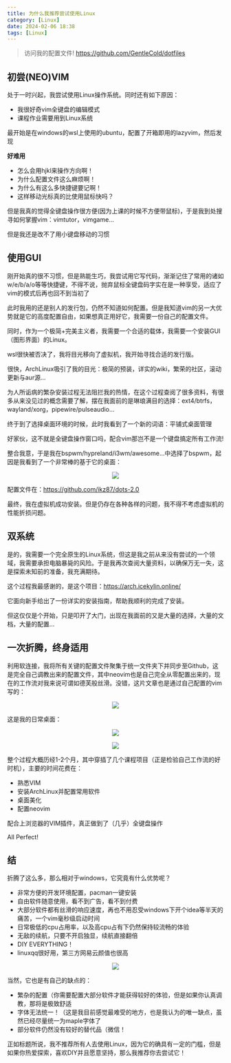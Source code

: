 ```yaml
---
title: 为什么我推荐尝试使用Linux
category: [Linux]
date: 2024-02-06 18:38
tags: [Linux]
---
```


> 访问我的配置文件! https://github.com/GentleCold/dotfiles

## 初尝(NEO)VIM

处于一时兴起，我尝试使用Linux操作系统。同时还有如下原因：

- 我很好奇vim全键盘的编辑模式
- 课程作业需要用到Linux系统

最开始是在windows的wsl上使用的ubuntu，配置了开箱即用的lazyvim，然后发现

**好难用**

- 怎么会用hjkl来操作方向啊！
- 为什么配置文件这么麻烦啊！
- 为什么有这么多快捷键要记啊！
- 这样移动光标真的比使用鼠标快吗？

但是我真的觉得全键盘操作很方便(因为上课的时候不方便带鼠标)，于是我到处搜寻如何掌握vim：vimtutor，vimgame...

但是我还是改不了用小键盘移动的习惯

## 使用GUI

刚开始真的很不习惯，但是熟能生巧，我尝试用它写代码，渐渐记住了常用的诸如w/e/b/a/o等等快捷键，不得不说，抛弃鼠标全键盘码字实在是一种享受，适应了vim的模式后再也回不到当初了

此时我用的还是别人的发行包，仍然不知道如何配置。但是我知道vim的另一大优势就是它的高度配置自由，如果想真正用好它，我需要一份自己的配置文件。

同时，作为一个极简+完美主义者，我需要一个合适的载体，我需要一个安装GUI（图形界面）的Linux。

wsl很快被否决了，我将目光移向了虚拟机，我开始寻找合适的发行版。

很快，ArchLinux吸引了我的目光：极简的预装，详实的wiki，繁荣的社区，滚动更新与aur源...

为人所诟病的繁杂安装过程无法阻拦我的热情，在这个过程查阅了很多资料，有很多从来没见过的概念需要了解，摆在我面前的是琳琅满目的选择：ext4/btrfs，wayland/xorg，pipewire/pulseaudio...

终于到了选择桌面环境的时候，此时我看到了一个新的词语：平铺式桌面管理

好家伙，这不就是全键盘操作窗口吗，配合vim那岂不是一个键盘搞定所有工作流!

整合我意，于是我在bspwm/hypreland/i3wm/awesome...中选择了bspwm，起因是我看到了一个非常棒的基于它的桌面：

<p align="center">
    <img src="/imgs/image-20240206192025.png"/>
</p>

配置文件在：https://github.com/ikz87/dots-2.0

最终，我在虚拟机成功安装。但是仍存在各种各样的问题，我不得不考虑虚拟机的性能折损问题。

## 双系统

是的，我需要一个完全原生的Linux系统，但这是我之前从来没有尝试的一个领域，我需要承担电脑暴毙的风险。于是我再次查阅大量资料，以确保万无一失，这是探索未知前的准备，我充满期待。

这个过程我最感谢的，是这个项目：https://arch.icekylin.online/

它面向新手给出了一份详实的安装指南，帮助我顺利的完成了安装。

但这仅仅是个开始，只是叩开了大门，出现在我面前的又是大量的选择，大量的文档，大量的配置...

## 一次折腾，终身适用

利用软连接，我将所有关键的配置文件聚集于统一文件夹下并同步至Github，这是完全自己调教出来的配置文件，其中neovim也是自己完全从零配置出来的，现在的工作流对我来说可谓如德芙般丝滑。没错，这片文章也是通过自己配置的vim写的：

<p align="center">
    <img src="/imgs/image-20240206193844.png"/>
</p>

这是我的日常桌面：

<p align="center">
    <img src="/imgs/image-20240206193915.png"/>
</p>
<p align="center">
    <img src="/imgs/image-20240206194057.png"/>
</p>

整个过程大概历经1-2个月，其中穿插了几个课程项目（正是检验自己工作流的好时机），主要的时间花费在：

- 熟悉VIM
- 安装ArchLinux并配置常用软件
- 桌面美化
- 配置neovim

配合上浏览器的VIM插件，真正做到了（几乎）全键盘操作

All Perfect!

## 结

折腾了这么多，那么相对于windows，它究竟有什么优势呢？

- 非常方便的开发环境配置，pacman一键安装
- 自由软件随意使用，看不到广告，看不到付费
- 大部分软件都有丝滑的响应速度，再也不用忍受windows下开个idea等半天的痛苦，一个vim毫秒级启动时间
- 日常极低的cpu占用率，以及高cpu占有下仍然保持较流畅的体验
- 无敌的续航，只要不开启独显，续航直接翻倍
- DIY EVERYTHING！
- linuxqq很好用，第三方网易云颜值也很高

<p align="center">
    <img src="/imgs/image-20240206210603.png"/>
</p>

当然，它也是有自己的缺点的：

- 繁杂的配置（你需要配置大部分软件才能获得较好的体验，但是如果你认真调教，那将是极致舒适
- 字体无法统一！（这是我目前感觉最难受的地方，也是我认为的唯一缺点，虽然已经尽量统一为maple字体了
- 部分软件仍然没有较好的替代品（微信！

正如标题所说，我不推荐所有人去使用Linux，因为它的确具有一定的门槛，但是如果你热爱探索，喜欢DIY并且愿意坚持，那么我推荐你去尝试它！
